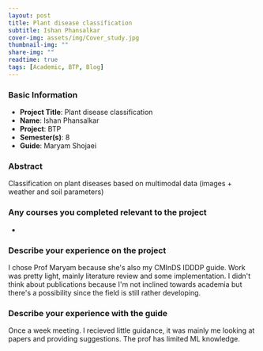```yaml
---
layout: post
title: Plant disease classification 
subtitle: Ishan Phansalkar 
cover-img: assets/img/Cover_study.jpg
thumbnail-img: ""
share-img: ""
readtime: true
tags: [Academic, BTP, Blog]
---
```


### Basic Information

- **Project Title**: Plant disease classification 
- **Name**: Ishan Phansalkar 
- **Project**: BTP
- **Semester(s)**: 8
- **Guide**: Maryam Shojaei 

### Abstract


Classification on plant diseases based on multimodal data (images + weather and soil parameters)
### Any courses you completed relevant to the project


-
### Describe your experience on the project


I chose Prof Maryam because she's also my CMInDS IDDDP guide. Work was pretty light, mainly literature review and some implementation. I didn't think about publications because I'm not inclined towards academia but there's a possibility since the field is still rather developing.
### Describe your experience with the guide


Once a week meeting. I recieved little guidance, it was mainly me looking at papers and providing suggestions. The prof has limited ML knowledge.